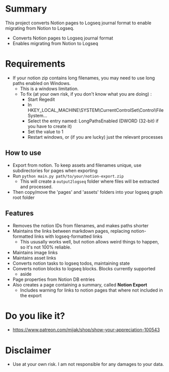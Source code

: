 
# Summary

This project converts Notion pages to Logseq journal format to enable migrating from Notion to Logseq.

- Converts Notion pages to Logseq journal format
- Enables migrating from Notion to Logseq

# Requirements

- If your notion zip contains long filenames, you may need to use long paths enabled on Windows.
  - This is a windows limitation. 
  - To fix (at your own risk, if you don't know what you are doing) :
    - Start Regedit 
    - In HKEY_LOCAL_MACHINE\SYSTEM\CurrentControlSet\Control\FileSystem...
    - Select the entry named: LongPathsEnabled    (DWORD (32-bit) if you have to create it)
    - Set the value to 1
    - Restart windows, or (if you are lucky) just the relevant processes


## How to use

- Export from notion. To keep assets and filenames unique, use subdirectories for pages when exporting
- Run `python main.py path/to/your/notion-export.zip`
  - This will create a `output2logseq` folder where files will be extracted and processed.
- Then copy/move the 'pages' and 'assets' folders into your logseq graph root folder


## Features

- Removes the notion IDs from filenames, and makes paths shorter
- Maintains the links between markdown pages, replacing notion-formatted links with logseq-formatted links
  - This ususally works well, but notion allows weird things to happen, so it's not 100% reliable.
- Maintains image links
- Maintains asset links
- Converts notion tasks to logseq todos, maintaining state
- Converts notion blocks to logseq blocks. Blocks currently supported
  - aside
- Page properties from Notion DB entries
- Also creates a page containing a summary, called **Notion Export <YYYYMMDD HHMMSS>**
  - Includes warning for links to notion pages that where not included in the export


# Do you like it? 
- https://www.patreon.com/mijak/shop/show-your-appreciation-100543

# Disclaimer
- Use at your own risk. I am not responsible for any damages to your data.

